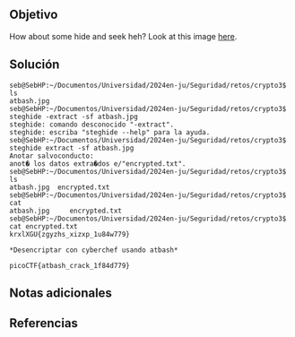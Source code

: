 ## Objetivo
How about some hide and seek heh? Look at this image [here](https://artifacts.picoctf.net/c/239/atbash.jpg).
## Solución

```
seb@SebHP:~/Documentos/Universidad/2024en-ju/Seguridad/retos/crypto3$ ls
atbash.jpg
seb@SebHP:~/Documentos/Universidad/2024en-ju/Seguridad/retos/crypto3$ steghide -extract -sf atbash.jpg 
steghide: comando desconocido "-extract".
steghide: escriba "steghide --help" para la ayuda.
seb@SebHP:~/Documentos/Universidad/2024en-ju/Seguridad/retos/crypto3$ steghide extract -sf atbash.jpg 
Anotar salvoconducto: 
anot� los datos extra�dos e/"encrypted.txt".
seb@SebHP:~/Documentos/Universidad/2024en-ju/Seguridad/retos/crypto3$ ls
atbash.jpg  encrypted.txt
seb@SebHP:~/Documentos/Universidad/2024en-ju/Seguridad/retos/crypto3$ cat  
atbash.jpg     encrypted.txt  
seb@SebHP:~/Documentos/Universidad/2024en-ju/Seguridad/retos/crypto3$ cat encrypted.txt 
krxlXGU{zgyzhs_xizxp_1u84w779}

*Desencriptar con cyberchef usando atbash*

picoCTF{atbash_crack_1f84d779}
```
## Notas adicionales
## Referencias